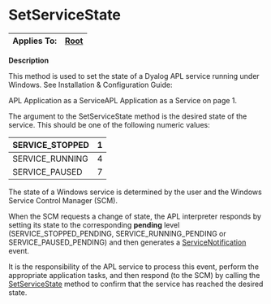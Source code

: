 




<h1 class="heading"><span class="name">SetServiceState</span></h1>

| Applies To: | [Root](../a-z/root.md) |
| --- | ---  |


**Description**


This method is used to set the state of a Dyalog APL service running under Windows. See 
Installation & Configuration Guide: 

APL Application as a ServiceAPL Application as a Service on page 1.


The argument to the SetServiceState method is the desired state of the service. This should be one of the following numeric values:


| SERVICE_STOPPED | 1 |
| --- | ---  |
| SERVICE_RUNNING | 4 |
| SERVICE_PAUSED | 7 |



The state of a Windows service is determined by the user and the Windows Service Control Manager (SCM).


When the SCM requests a change of state, the APL interpreter responds by setting its state to the corresponding **pending** level (SERVICE_STOPPED_PENDING, SERVICE_RUNNING_PENDING or SERVICE_PAUSED_PENDING) and then generates a [ServiceNotification](../a-z/servicenotification.md) event.


It is the responsibility of the APL service to process this event, perform the appropriate application tasks, and then respond (to the SCM) by calling the [SetServiceState](../a-z/setservicestate.md) method to confirm that the service has reached the desired state.


